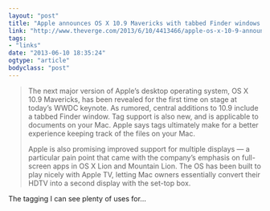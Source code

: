 ```yaml
---
layout: "post"
title: "Apple announces OS X 10.9 Mavericks with tabbed Finder windows and tagging"
link: "http://www.theverge.com/2013/6/10/4413466/apple-os-x-10-9-announcement-pricing-availability"
tags: 
- "links"
date: "2013-06-10 18:35:24"
ogtype: "article"
bodyclass: "post"
---
```


> The next major version of Apple’s desktop operating system, OS X 10.9 Mavericks, has been revealed for the first time on stage at today’s WWDC keynote. As rumored, central additions to 10.9 include a tabbed Finder window. Tag support is also new, and is applicable to documents on your Mac. Apple says tags ultimately make for a better experience keeping track of the files on your Mac.
> 
> Apple is also promising improved support for multiple displays — a particular pain point that came with the company’s emphasis on full-screen apps in OS X Lion and Mountain Lion. The OS has been built to play nicely with Apple TV, letting Mac owners essentially convert their HDTV into a second display with the set-top box.

The tagging I can see plenty of uses for…